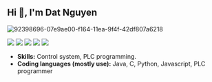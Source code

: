 

## Hi 👋, I'm Dat Nguyen
![92398696-07e9ae00-f164-11ea-9f4f-42df807a6218](https://user-images.githubusercontent.com/18329471/143008836-160bb1b4-2289-4476-9777-2d9c75275916.gif)

<div style="clear:both; width: 100%;"> 
<img src="https://img.shields.io/badge/-Java-orange?logo=openjdk&style=flat"> <img src="https://img.shields.io/badge/-C-orange?logo=c&style=flat"> <img src="https://img.shields.io/badge/C++-00599C.svg?logo=c%2B%2B&style=flat"> <img src="https://img.shields.io/badge/Python-f9d64e.svg?logo=python&style=flat"> <img src="https://komarev.com/ghpvc/?username=davisnguyen111195"> 
 </div>
 

- **Skills:** Control system, PLC programming.
- **Coding languages (mostly use):** Java, C, Python, Javascript, PLC programmer

